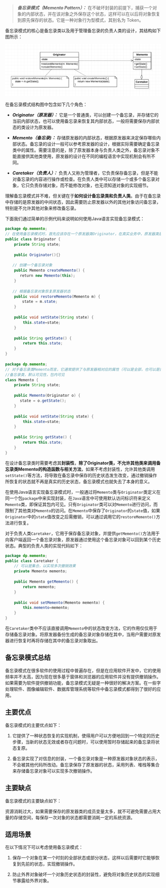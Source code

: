 > ***备忘录模式（Memento Pattern）：*** 在不破坏封装的前提下，捕获一个对象的内部状态，并在该对象之外保存这个状态，这样可以在以后将对象恢复到原先保存的状态。它是一种对象行为型模式，其别名为 Token。



备忘录模式的核心是备忘录类以及用于管理备忘录的负责人类的设计，其结构如下图所示：

<img src="images/image-20210202162946710.png" alt="image-20210202162946710" style="zoom:80%;" />



在备忘录模式结构图中包含如下几个角色：

- ***Originator（原发器）：*** 它是一个普通类，可以创建一个备忘录，并存储它的当前内部状态，也可以使用备忘录来恢复其内部状态，一般将需要保存内部状态的类设计为原发器。

- ***Memento（备忘录)：*** 存储原发器的内部状态，根据原发器来决定保存哪些内部状态。备忘录的设计一般可以参考原发器的设计，根据实际需要确定备忘录类中的属性。需要注意的是，除了原发器本身与负责人类之外，备忘录对象不能直接供其他类使用，原发器的设计在不同的编程语言中实现机制会有所不同。

- ***Caretaker（负责人）：*** 负责人又称为管理者，它负责保存备忘录，但是不能对备忘录的内容进行操作或检查。在负责人类中可以存储一个或多个备忘录对象，它只负责存储对象，而不能修改对象，也无须知道对象的实现细节。

理解备忘录模式并不难，但关键在于**如何设计备忘录类和负责人类**。由于在备忘录中存储的是原发器的中间状态，因此需要防止原发器以外的其他对象访问备忘录，特别是不允许其他对象来修改备忘录。



下面我们通过简单的示例代码来说明如何使用Java语言实现备忘录模式：



```java
package dp.memento;
// 在使用备忘录模式时，首先应该存在一个原发器类Originator，在真实业务中，原发器类是一个具体的业务类，它包含一些用于存储成员数据的属性
public class Originator {
    private String state;
 
    public Originator(){}
 
　　// 创建一个备忘录对象
    public Memento createMemento() {
　　　　return new Memento(this);
    }
 
　　// 根据备忘录对象恢复原发器状态
    public void restoreMemento(Memento m) {
　　　　 state = m.state;
    }
 
    public void setState(String state) {
        this.state=state;
    }
 
    public String getState() {
        return this.state;
    }
}

package dp.memento;
// 对于备忘录类Memento而言，它通常提供了与原发器相对应的属性（可以是全部，也可以是部分）用于存储原发器的状态.
//备忘录类，默认可见性，包内可见
class Memento {
    private String state;
 
    public Memento(Originator o) {
　　　　state = o.getState();
    }
 
    public void setState(String state) {
        this.state=state;
    }
 
    public String getState() {
        return this.state;
    }
}
```



在设计备忘录类时需要考虑其**封装性**，**除了Originator类，不允许其他类来调用备忘录类Memento的构造函数与相关方法**，如果不考虑封装性，允许其他类调用`setState()`等方法，将导致在备忘录中保存的历史状态发生改变，通过撤销操作所恢复的状态就不再是真实的历史状态，备忘录模式也就失去了本身的意义。

在使用Java语言实现备忘录模式时，一般通过将`Memento`类与`Originator`类定义在同一个包`package`中来实现封装，在`Java`语言中可使用默认访问标识符来定义`Memento`类，即保证其包内可见。只有`Originator`类可以对`Memento`进行访问，而限制了其他类对`Memento`的访问。在`Memento`中保存了`Originator`的`state`值，如果`Originator`中的`state`值改变之后需撤销，可以通过调用它的`restoreMemento()`方法进行恢复。

对于负责人类`Caretaker`，它用于保存备忘录对象，并提供`getMemento()`方法用于向客户端返回一个备忘录对象，原发器通过使用这个备忘录对象可以回到某个历史状态。典型的负责人类的实现代码如下：



```java
package dp.memento;
public class Caretaker {
    // 可以是集合，以实现多次撤销效果
	private Memento memento;
 
	public Memento getMemento() {
		return memento;
	}
 
	public void setMemento(Memento memento) {
		this.memento=memento;
	}
}
```



 在`Caretaker`类中不应该直接调用`Memento`中的状态改变方法，它的作用仅仅用于存储备忘录对象。将原发器备份生成的备忘录对象存储在其中，当用户需要对原发器进行恢复时再将存储在其中的备忘录对象取出。



## 备忘录模式总结

备忘录模式在很多软件的使用过程中普遍存在，但是在应用软件开发中，它的使用频率并不太高，因为现在很多基于窗体和浏览器的应用软件并没有提供撤销操作。如果需要为软件提供撤销功能，备忘录模式无疑是一种很好的解决方案。在一些字处理软件、图像编辑软件、数据库管理系统等软件中备忘录模式都得到了很好的应用。

 

## 主要优点

备忘录模式的主要优点如下：

1. 它提供了一种状态恢复的实现机制，使得用户可以方便地回到一个特定的历史步骤，当新的状态无效或者存在问题时，可以使用暂时存储起来的备忘录将状态复原。

2. 备忘录实现了对信息的封装，一个备忘录对象是一种原发器对象状态的表示，不会被其他代码所改动。备忘录保存了原发器的状态，采用列表、堆栈等集合来存储备忘录对象可以实现多次撤销操作。

 

## 主要缺点

备忘录模式的主要缺点如下：

资源消耗过大，如果需要保存的原发器类的成员变量太多，就不可避免需要占用大量的存储空间，每保存一次对象的状态都需要消耗一定的系统资源。

 

## 适用场景

在以下情况下可以考虑使用备忘录模式：

1. 保存一个对象在某一个时刻的全部状态或部分状态，这样以后需要时它能够恢复到先前的状态，实现撤销操作。

2. 防止外界对象破坏一个对象历史状态的封装性，避免将对象历史状态的实现细节暴露给外界对象。